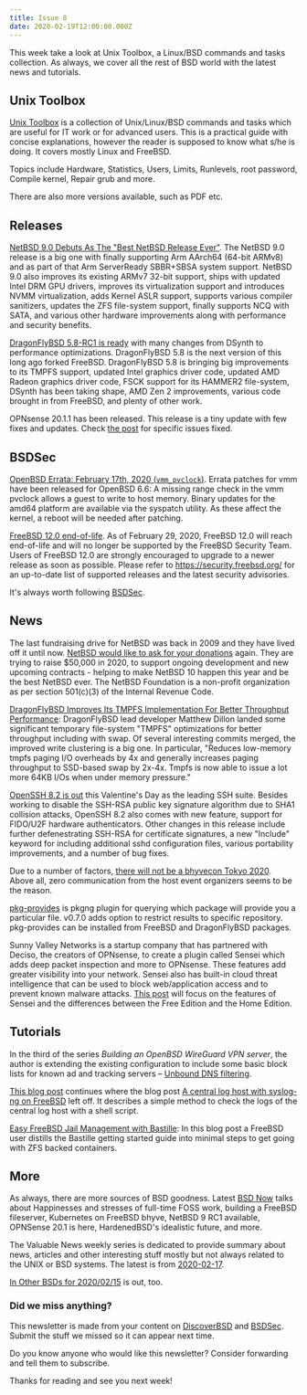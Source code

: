 ```yaml
---
title: Issue 8
date: 2020-02-19T12:00:00.000Z
---
```


 This week take a look at Unix Toolbox, a Linux/BSD commands and tasks collection. As always, we cover all the rest of BSD world with the latest news and tutorials.

<!-- more -->

## Unix Toolbox

[Unix Toolbox](http://cb.vu/unixtoolbox.xhtml) is a collection of Unix/Linux/BSD commands and tasks which are useful for IT work or for advanced users. This is a practical guide with concise explanations, however the reader is supposed to know what s/he is doing. It covers mostly Linux and FreeBSD.

Topics include Hardware, Statistics, Users, Limits, Runlevels, root password, Compile kernel, Repair grub and more.

There are also more versions available, such as PDF etc.


## Releases

[NetBSD 9.0 Debuts As The "Best NetBSD Release Ever"](https://www.netbsd.org/releases/formal-9/NetBSD-9.0.html?utm_source=bsdweekly). The NetBSD 9.0 release is a big one with finally supporting Arm AArch64 (64-bit ARMv8) and as part of that Arm ServerReady SBBR+SBSA system support. NetBSD 9.0 also improves its existing ARMv7 32-bit support, ships with updated Intel DRM GPU drivers, improves its virtualization support and introduces NVMM virtualization, adds Kernel ASLR support, supports various compiler sanitizers, updates the ZFS file-system support, finally supports NCQ with SATA, and various other hardware improvements along with performance and security benefits.

[DragonFlyBSD 5.8-RC1 is ready](https://www.phoronix.com/scan.php?page=news_item&px=DragonFlyBSD-5.8-RC1-Released&utm_source=bsdweekly) with many changes from DSynth to performance optimizations. DragonFlyBSD 5.8 is the next version of this long ago forked FreeBSD. DragonFlyBSD 5.8 is bringing big improvements to its TMPFS support, updated Intel graphics driver code, updated AMD Radeon graphics driver code, FSCK support for its HAMMER2 file-system, DSynth has been taking shape, AMD Zen 2 improvements, various code brought in from FreeBSD, and plenty of other work.

OPNsense 20.1.1 has been released. This release is a tiny update with few fixes and updates. Check [the post](https://forum.opnsense.org/index.php?topic=15840.0&utm_source=bsdweekly) for specific issues fixed.

## BSDSec

[OpenBSD Errata: February 17th, 2020 (`vmm_pvclock`)](https://bsdsec.net/articles/openbsd-errata-february-17th-2020-vmm_pvclock?utm_source=bsdweekly). Errata patches for vmm have been released for OpenBSD 6.6: A missing range check in the vmm pvclock allows a guest to write to host memory. Binary updates for the amd64 platform are available via the syspatch utility. As these affect the kernel, a reboot will be needed after patching.

[FreeBSD 12.0 end-of-life](https://bsdsec.net/articles/freebsd-announce-freebsd-12-0-end-of-life?utm_source=bsdweekly). As of February 29, 2020, FreeBSD 12.0 will reach end-of-life and will no longer be supported by the FreeBSD Security Team. Users of FreeBSD 12.0 are strongly encouraged to upgrade to a newer release as soon as possible. Please refer to https://security.freebsd.org/ for an up-to-date list of supported releases and the latest security advisories.

It's always worth following [BSDSec](https://bsdsec.net).

## News

The last fundraising drive for NetBSD was back in 2009 and they have lived off it until now. [NetBSD would like to ask for your donations](https://blog.netbsd.org/tnf/entry/fundraising_2020?utm_source=bsdweekly) again. They are trying to raise $50,000 in 2020, to support ongoing development and new upcoming contracts - helping to make NetBSD 10 happen this year and be the best NetBSD ever. The NetBSD Foundation is a non-profit organization as per section 501(c)(3) of the Internal Revenue Code.

[DragonFlyBSD Improves Its TMPFS Implementation For Better Throughput Performance](https://www.phoronix.com/scan.php?page=news_item&px=DragonFlyBSD-TMPFS-Throughput&utm_source=bsdweekly): DragonFlyBSD lead developer Matthew Dillon landed some significant temporary file-system "TMPFS" optimizations for better throughput including with swap. Of several interesting commits merged, the improved write clustering is a big one. In particular, "Reduces low-memory tmpfs paging I/O overheads by 4x and generally increases paging throughput to SSD-based swap by 2x-4x. Tmpfs is now able to issue a lot more 64KB I/Os when under memory pressure."

[OpenSSH 8.2 is out](https://www.phoronix.com/scan.php?page=news_item&px=OpenSSH-8.2-Released&utm_source=bsdweekly) this Valentine's Day as the leading SSH suite. Besides working to disable the SSH-RSA public key signature algorithm due to SHA1 collision attacks, OpenSSH 8.2 also comes with new feature, support for FIDO/U2F hardware authenticators. Other changes in this release include further defenestrating SSH-RSA for certificate signatures, a new "Include" keyword for including additional sshd configuration files, various portability improvements, and a number of bug fixes.

Due to a number of factors, [there will not be a bhyvecon Tokyo 2020](https://twitter.com/bhyvecon/status/1228538793889648641?utm_source=bsdweekly). Above all, zero communication from the host event organizers seems to be the reason.

[pkg-provides](https://github.com/rosorio/pkg-provides/releases/tag/v0.7.0?utm_source=bsdweekly) is pkgng plugin for querying which package will provide you a particular file. v0.7.0 adds option to restrict results to specific repository. pkg-provides can be installed from FreeBSD and DragonFlyBSD packages.

Sunny Valley Networks is a startup company that has partnered with Deciso, the creators of OPNsense, to create a plugin called Sensei which adds deep packet inspection and more to OPNsense. These features add greater visibility into your network. Sensei also has built-in cloud threat intelligence that can be used to block web/application access and to prevent known malware attacks. [This post](https://homenetworkguy.com/review/opnsense-sensei-feature-comparison/?utm_source=bsdweekly) will focus on the features of Sensei and the differences between the Free Edition and the Home Edition.

## Tutorials

In the third of the series *Building an OpenBSD WireGuard VPN server*, the author is extending the existing configuration to include some basic block lists for known ad and tracking servers – [Unbound DNS filtering](https://www.lonecpluspluscoder.com/2020/02/10/building-an-openbsd-wireguard-vpn-server-part-3-unbound-dns-filtering/?utm_source=bsdweekly).

[This blog post](https://blog.socruel.nu/freebsd/check-logs-of-syslog-ng-log-host-on-freebsd.html?utm_source=bsdweekly) continues where the blog post [A central log host with syslog-ng on FreeBSD](https://blog.socruel.nu/freebsd/a-central-log-host-with-syslog-ng-on-freebsd.html?utm_source=bsdweekly) left off. It describes a simple method to check the logs of the central log host with a shell script.

[Easy FreeBSD Jail Management with Bastille](https://hackacad.net/freebsd/2020/01/31/easy-freebsd-jail-management-bastille.html?utm_source=bsdweekly): In this blog post a FreeBSD user distills the Bastille getting started guide into minimal steps to get going with ZFS backed containers.

## More

As always, there are more sources of BSD goodness. Latest [BSD Now](https://www.youtube.com/watch?v=W8pwNLKKal0&utm_source=bsdweekly) talks about Happinesses and stresses of full-time FOSS work, building a FreeBSD fileserver, Kubernetes on FreeBSD bhyve, NetBSD 9 RC1 available, OPNSense 20.1 is here, HardenedBSD's idealistic future, and more.

The Valuable News weekly series is dedicated to provide summary about news, articles and other interesting stuff mostly but not always related to the UNIX or BSD systems. The latest is from [2020-02-17](https://vermaden.wordpress.com/2020/02/17/valuable-news-2020-02-17/?utm_source=bsdweekly).

[In Other BSDs for 2020/02/15](https://www.dragonflydigest.com/2020/02/15/24150.html) is out, too.

### Did we miss anything?

This newsletter is made from your content on [DiscoverBSD](https://discoverbsd.com) and [BSDSec](https://bsdsec.net). Submit the stuff we missed so it can appear next time.

Do you know anyone who would like this newsletter? Consider forwarding and tell them to subscribe.

Thanks for reading and see you next week!
